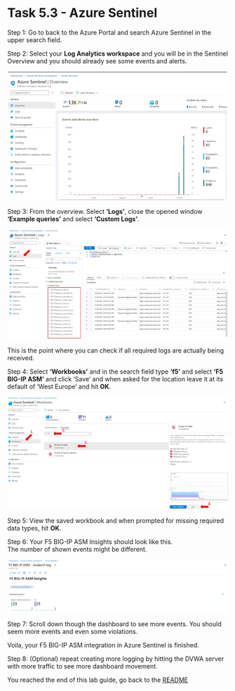 # Task 5.3 - Azure Sentinel

Step 1: Go to back to the Azure Portal and search Azure Sentinel in the upper search field.

Step 2: Select your **Log Analytics workspace** and you will be in the Sentinel Overview and you should already see some events and alerts.

![](../png/module5/task5_3_p1.png)

Step 3: From the overview. Select **‘Logs’**, close the opened window **‘Example queries’** and select **‘Custom Logs’**.

![](../png/module5/task5_3_p2.png)

This is the point where you can check if all required logs are actually being received.

Step 4: Select **‘Workbooks’** and in the search field type **‘f5’** and select **‘F5 BIG-IP ASM’** and click ‘Save’ and when asked for the location leave it at its default of ‘West Europe’ and hit **OK**.

![](../png/module5/task5_3_p3.png)

Step 5: View the saved workbook and when prompted for missing required data types, hit **OK**.

Step 6: Your F5 BIG-IP ASM Insights should look like this.  
The number of shown events might be different.

![](../png/module5/task5_3_p4.png)

Step 7: Scroll down though the dashboard to see more events. You should seem more events and even some violations. 

Voila, your F5 BIG-IP ASM integration in Azure Sentinel is finished.

Step 8: (Optional) repeat creating more logging by hitting the DVWA server with more traffic to see more dashboard movement.

You reached the end of this lab guide, go back to the [README](../../README.md)